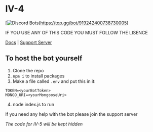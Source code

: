 # IV-4

[![Discord Bots](https://top.gg/api/widget/upvotes/919242400738730005.svg?noavatar=true)(https://top.gg/bot/919242400738730005)

IF YOU USE ANY OF THIS CODE YOU MUST FOLLOW THE LISENCE

[Docs](https://thatbadname.gitbook.io/iv-5-docs/) | [Support Server](https://discord.gg/ArpuxMEa55)

## To host the bot yourself
1) Clone the repo
2) `npm i` to install packages
3) Make a file called `.env` and put this in it:
```
TOKEN=<yourBotToken>
MONGO_URI=<yourMongooseUri>
```
4) node index.js to run

If you need any help with the bot please join the support server

*The code for IV-5 will be kept hidden*
